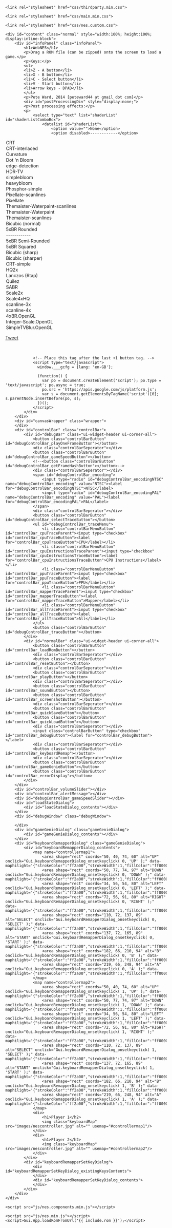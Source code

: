 <!DOCTYPE HTML>
<html lang="en">
<head>
    <base href="/retro-host/static/nes/">
    <meta http-equiv="Content-Type" content="text/html; charset=iso-8859-1"/>
	<title>WebNES</title>
    <meta charset="utf-8"/>
	<meta http-equiv="Cache-Control" content="no-store" /> <!-- stops chrome from caching -->
    
	<link rel="stylesheet" href="css/thirdparty.min.css">
	
	<link rel="stylesheet" href="css/main.min.css">
	
	<link rel="stylesheet" href="css/nes.custom.css">

</head>

<!-- onunload="" prevents firefox caching javascript files -->
<body onunload="" id="body">
<div id="fb-root"></div>
	<!-- facebook api -->
	<script>(function(d, s, id) {
	  var js, fjs = d.getElementsByTagName(s)[0];
	  if (d.getElementById(id)) return;
	  js = d.createElement(s); js.id = id;
	  js.src = "//connect.facebook.net/en_GB/sdk.js#xfbml=1&version=v2.0&appId=310800822454793";
	  fjs.parentNode.insertBefore(js, fjs);
	}(document, 'script', 'facebook-jssdk'));</script>
	
	<div id="content" class="normal" style="width:100%; height:100%; display:inline-block">
		<div id="infoPanel" class="infoPanel">
			<h1>WebNES</h1>
			<p>Drag a ROM file (can be zipped) onto the screen to load a game.</p>
			<p>Keys:</p>
			<ul>
			<li>Z - A button</li>
			<li>X - B button</li>
			<li>C - Select button</li>
			<li>V - Start button</li>
			<li>Arrow keys - DPAD</li>
			</ul>
			<p>Pete Ward, 2014 [peteward44 at gmail dot com]</p>
			<div id="postProcessingDiv" style="display:none;">
			<p>Post processing effects:</p>
			<p>
				<select type="text" list="shaderList" id="shaderListComboBox">
					<datalist id="shaderList">
						<option value="">None</option>
						<option disabled>------------</option>
<option value="v1.0/CRT.xml">CRT</option>
<option value="v1.1/CRT-interlaced.xml">CRT-interlaced</option>
<option value="v1.0/Curvature.xml">Curvature</option>
<option value="v1.0/Dot 'n Bloom.xml">Dot 'n Bloom</option>
<option value="v1.0/edge-detection.xml">edge-detection</option>
<option value="v1.0/HDR-TV.xml">HDR-TV</option>
<option value="v1.0/simplebloom.xml">simplebloom</option>
<option value="v1.0/heavybloom.xml">heavybloom</option>
<option value="v1.0/Phosphor-simple.xml">Phosphor-simple</option>
<option value="v1.0/Pixellate-scanlines.xml">Pixellate-scanlines</option>
<option value="v1.0/Pixellate.xml">Pixellate</option>
<option value="v1.0/Themaister-Waterpaint-scanlines.xml">Themaister-Waterpaint-scanlines</option>
<option value="v1.0/Themaister-Waterpaint.xml">Themaister-Waterpaint</option>
<option value="v1.0/Themaister-scanlines.xml">Themaister-scanlines</option>
<option value="v1.0/Bicubic (normal).xml">Bicubic (normal)</option>
<option value="v1.0/5xBR Rounded.xml">5xBR Rounded</option>
<option disabled>------------</option>
<option value="v1.0/5xBR Semi-Rounded.xml">5xBR Semi-Rounded</option>
<option value="v1.0/5xBR Squared.xml">5xBR Squared</option>
<option value="v1.0/Bicubic (sharp).xml">Bicubic (sharp)</option>
<option value="v1.0/Bicubic (sharper).xml">Bicubic (sharper)</option>
<option value="v1.0/CRT-simple.xml">CRT-simple</option>
<option value="v1.0/HQ2x.xml">HQ2x</option>
<option value="v1.0/Lanczos (6tap).xml">Lanczos (6tap)</option>
<option value="v1.0/Quilez.xml">Quilez</option>
<option value="v1.0/SABR.xml">SABR</option>
<option value="v1.0/Scale2x.xml">Scale2x</option>
<option value="v1.0/Scale4xHQ.xml">Scale4xHQ</option>
<option value="v1.0/scanline-3x.xml">scanline-3x</option>
<option value="v1.0/scanline-4x.xml">scanline-4x</option>
<option value="v1.1/4xBR.OpenGL.xml">4xBR.OpenGL</option>
<option value="v1.1/Integer-Scale.OpenGL.xml">Integer-Scale.OpenGL</option>
<option value="v1.1/SimpleTVBlur.OpenGL.xml">SimpleTVBlur.OpenGL</option>
					</datalist>
				</select>
			</p>
			</div>
		</div>
		<div id="socialMediaPanel" class="socialMediaPanel">
			<div id="twitter">
				<a href="https://twitter.com/share" class="twitter-share-button" data-url="http://peteward44.github.io/WebNES/" data-text="WebNES - A superior NES emulator for the Web">Tweet</a>
				<script>!function(d,s,id){var js,fjs=d.getElementsByTagName(s)[0],p=/^http:/.test(d.location)?'http':'https';if(!d.getElementById(id)){js=d.createElement(s);js.id=id;js.src=p+'://platform.twitter.com/widgets.js';fjs.parentNode.insertBefore(js,fjs);}}(document, 'script', 'twitter-wjs');</script>
			</div>
			<div>&nbsp;</div>
			<div id="facebook">
				<div class="fb-like" data-href="http://peteward44.github.io/WebNES" data-layout="button" data-action="recommend" data-show-faces="true" data-share="true"></div>
			</div>
			<div>&nbsp;</div>
			<div id="google">
				<!-- Place this tag where you want the +1 button to render. -->
				<div class="g-plusone" data-size="medium" data-href="https://github.com/peteward44/WebNES"></div>

				<!-- Place this tag after the last +1 button tag. -->
				<script type="text/javascript">
				  window.___gcfg = {lang: 'en-GB'};

				  (function() {
					var po = document.createElement('script'); po.type = 'text/javascript'; po.async = true;
					po.src = 'https://apis.google.com/js/platform.js';
					var s = document.getElementsByTagName('script')[0]; s.parentNode.insertBefore(po, s);
				  })();
				</script>
			</div>
		</div>
		<div id="canvasWrapper" class="wrapper">
		</div>
		<div id="controlBar" class="controlBar">
			<div id="debugBar" class="ui-widget-header ui-corner-all">
				<button class="controlBarButton" id="debugControlBar_playOneFrameButton"></button>
				<div class="controlBarSeperator"></div>
				<button class="controlBarButton" id="debugControlBar_gameSpeedButton"></button>
				<!--<button class="controlBarButton" id="debugControlBar_getFrameHashButton"></button>-->
				<div class="controlBarSeperator"></div>
				<span id="debugControlBar_encoding">
					<input type="radio" id="debugControlBar_encodingNTSC" name="debugControlBar_encoding" value="NTSC"><label for="debugControlBar_encodingNTSC">NTSC</label>
					<input type="radio" id="debugControlBar_encodingPAL" name="debugControlBar_encoding" value="PAL"><label for="debugControlBar_encodingPAL">PAL</label>
				</span>
				<div class="controlBarSeperator"></div>
				<button class="controlBarButton" id="debugControlBar_selectTraceButton"></button>
				<ul id="debugControlBar_traceMenu">
					<li class="controlBarMenuButton" id="controlBar_cpuTraceParent"><input type="checkbox" id="controlBar_cpuTraceButton"><label for="controlBar_cpuTraceButton">CPU</label></li>
					<li class="controlBarMenuButton" id="controlBar_cpuInstructionsTraceParent"><input type="checkbox" id="controlBar_cpuInstructionsTraceButton"><label for="controlBar_cpuInstructionsTraceButton">CPU Instructions</label></li>
					<li class="controlBarMenuButton" id="controlBar_ppuTraceParent"><input type="checkbox" id="controlBar_ppuTraceButton"><label for="controlBar_ppuTraceButton">PPU</label></li>
					<li class="controlBarMenuButton" id="controlBar_mapperTraceParent"><input type="checkbox" id="controlBar_mapperTraceButton"><label for="controlBar_mapperTraceButton">Mapper</label></li>
					<li class="controlBarMenuButton" id="controlBar_allTraceParent"><input type="checkbox" id="controlBar_allTraceButton"><label for="controlBar_allTraceButton">All</label></li>
				</ul>
				<button class="controlBarButton" id="debugControlBar_traceButton"></button>
			</div>
			<div id="normalBar" class="ui-widget-header ui-corner-all">
				<button class="controlBarButton" id="controlBar_loadRomButton"></button>
				<div class="controlBarSeperator"></div>
				<button class="controlBarButton" id="controlBar_resetButton"></button>
				<div class="controlBarSeperator"></div>
				<button class="controlBarButton" id="controlBar_playButton"></button>
				<div class="controlBarSeperator"></div>
				<button class="controlBarButton" id="controlBar_soundButton"></button>
				<button class="controlBarButton" id="controlBar_screenshotButton"></button>
				<div class="controlBarSeperator"></div>
				<button class="controlBarButton" id="controlBar_quickSaveButton"></button>
				<button class="controlBarButton" id="controlBar_quickLoadButton"></button>
				<div class="controlBarSeperator"></div>
				<input class="controlBarButton" type="checkbox" id="controlBar_debugButton"><label for="controlBar_debugButton"></label>
				<div class="controlBarSeperator"></div>
				<button class="controlBarButton" id="controlBar_keyboardRemap"></button>
				<div class="controlBarSeperator"></div>
				<button class="controlBarButton" id="controlBar_gameGenieButton"></button>
				<button class="controlBarButton" id="controlBar_errorDisplay"></button>
			</div>
		</div>
		<div id="controlBar_volumeSlider"></div>
		<div id="controlBar_alertMessage"></div>
		<div id="debugControlBar_gameSpeedSlider"></div>
		<div id="loadStateDialog">
			<div id="loadStateDialog_contents"></div>
		</div>
		<div id="debugWindow" class="debugWindow">
<!-- 			<div class="cpuInstructions">
			</div>
			<div class="logWindow">
			</div>
			<div class="paletteDisplay">
			</div>
			<div class="spriteDisplay">
			</div> -->
		</div>
		<div id="gameGenieDialog" class="gameGenieDialog">
			<div id="gameGenieDialog_contents"></div>
		</div>
		<div id="keyboardRemapperDialog" class="gameGenieDialog">
			<div id="keyboardRemapperDialog_contents">
				<map name="controllermap1">
					<area shape="rect" coords="50, 40, 74, 60" alt="UP" onclick="Gui.keyboardRemapperDialog_onsetkeyclick( 0, 'UP' );" data-maphilight='{"strokeColor":"ff2a00","strokeWidth":1,"fillColor":"ff0000","fillOpacity":0.4}'/>
					<area shape="rect" coords="50, 77, 74, 97" alt="DOWN" onclick="Gui.keyboardRemapperDialog_onsetkeyclick( 0, 'DOWN' );" data-maphilight='{"strokeColor":"ff2a00","strokeWidth":1,"fillColor":"ff0000","fillOpacity":0.4}'/>
					<area shape="rect" coords="34, 56, 54, 80" alt="LEFT" onclick="Gui.keyboardRemapperDialog_onsetkeyclick( 0, 'LEFT' );" data-maphilight='{"strokeColor":"ff2a00","strokeWidth":1,"fillColor":"ff0000","fillOpacity":0.4}'/>
					<area shape="rect" coords="72, 56, 91, 80" alt="RIGHT" onclick="Gui.keyboardRemapperDialog_onsetkeyclick( 0, 'RIGHT' );" data-maphilight='{"strokeColor":"ff2a00","strokeWidth":1,"fillColor":"ff0000","fillOpacity":0.4}'/>
					<area shape="rect" coords="110, 72, 137, 89" alt="SELECT" onclick="Gui.keyboardRemapperDialog_onsetkeyclick( 0, 'SELECT' );" data-maphilight='{"strokeColor":"ff2a00","strokeWidth":1,"fillColor":"ff0000","fillOpacity":0.4}'/>
					<area shape="rect" coords="137, 72, 165, 89" alt="START" onclick="Gui.keyboardRemapperDialog_onsetkeyclick( 0, 'START' );" data-maphilight='{"strokeColor":"ff2a00","strokeWidth":1,"fillColor":"ff0000","fillOpacity":0.4}'/>
					<area shape="rect" coords="182, 66, 210, 94" alt="B" onclick="Gui.keyboardRemapperDialog_onsetkeyclick( 0, 'B' );" data-maphilight='{"strokeColor":"ff2a00","strokeWidth":1,"fillColor":"ff0000","fillOpacity":0.4}'/>
					<area shape="rect" coords="219, 66, 248, 94" alt="A" onclick="Gui.keyboardRemapperDialog_onsetkeyclick( 0, 'A' );" data-maphilight='{"strokeColor":"ff2a00","strokeWidth":1,"fillColor":"ff0000","fillOpacity":0.4}'/>
				</map>
				<map name="controllermap2">
					<area shape="rect" coords="50, 40, 74, 60" alt="UP" onclick="Gui.keyboardRemapperDialog_onsetkeyclick( 1, 'UP' );" data-maphilight='{"strokeColor":"ff2a00","strokeWidth":1,"fillColor":"ff0000","fillOpacity":0.4}'/>
					<area shape="rect" coords="50, 77, 74, 97" alt="DOWN" onclick="Gui.keyboardRemapperDialog_onsetkeyclick( 1, 'DOWN' );" data-maphilight='{"strokeColor":"ff2a00","strokeWidth":1,"fillColor":"ff0000","fillOpacity":0.4}'/>
					<area shape="rect" coords="34, 56, 54, 80" alt="LEFT" onclick="Gui.keyboardRemapperDialog_onsetkeyclick( 1, 'LEFT' );" data-maphilight='{"strokeColor":"ff2a00","strokeWidth":1,"fillColor":"ff0000","fillOpacity":0.4}'/>
					<area shape="rect" coords="72, 56, 91, 80" alt="RIGHT" onclick="Gui.keyboardRemapperDialog_onsetkeyclick( 1, 'RIGHT' );" data-maphilight='{"strokeColor":"ff2a00","strokeWidth":1,"fillColor":"ff0000","fillOpacity":0.4}'/>
					<area shape="rect" coords="110, 72, 137, 89" alt="SELECT" onclick="Gui.keyboardRemapperDialog_onsetkeyclick( 1, 'SELECT' );" data-maphilight='{"strokeColor":"ff2a00","strokeWidth":1,"fillColor":"ff0000","fillOpacity":0.4}'/>
					<area shape="rect" coords="137, 72, 165, 89" alt="START" onclick="Gui.keyboardRemapperDialog_onsetkeyclick( 1, 'START' );" data-maphilight='{"strokeColor":"ff2a00","strokeWidth":1,"fillColor":"ff0000","fillOpacity":0.4}'/>
					<area shape="rect" coords="182, 66, 210, 94" alt="B" onclick="Gui.keyboardRemapperDialog_onsetkeyclick( 1, 'B' );" data-maphilight='{"strokeColor":"ff2a00","strokeWidth":1,"fillColor":"ff0000","fillOpacity":0.4}'/>
					<area shape="rect" coords="219, 66, 248, 94" alt="A" onclick="Gui.keyboardRemapperDialog_onsetkeyclick( 1, 'A' );" data-maphilight='{"strokeColor":"ff2a00","strokeWidth":1,"fillColor":"ff0000","fillOpacity":0.4}'/>
				</map>
				<div>
					<h1>Player 1</h2>
					<img class="keyboardMap" src="images/nescontroller.jpg" alt="" usemap="#controllermap1"/>
				</div>
				<div>
					<h1>Player 2</h2>
					<img class="keyboardMap" src="images/nescontroller.jpg" alt="" usemap="#controllermap2"/>
				</div>
			</div>
			<div id="keyboardRemapperSetKeyDialog">
				<div id="keyboardRemapperSetKeyDialog_existingKeysContents">
				</div>
				<div id="keyboardRemapperSetKeyDialog_contents">
				</div>
			</div>
		</div>
	</div>

	<script src="js/nes.components.min.js"></script>
		
	<script src="js/nes.min.js"></script>
	<script>Gui.App.loadRomFromUrl('{{ include.rom }}');</script>
</body>
</html>

